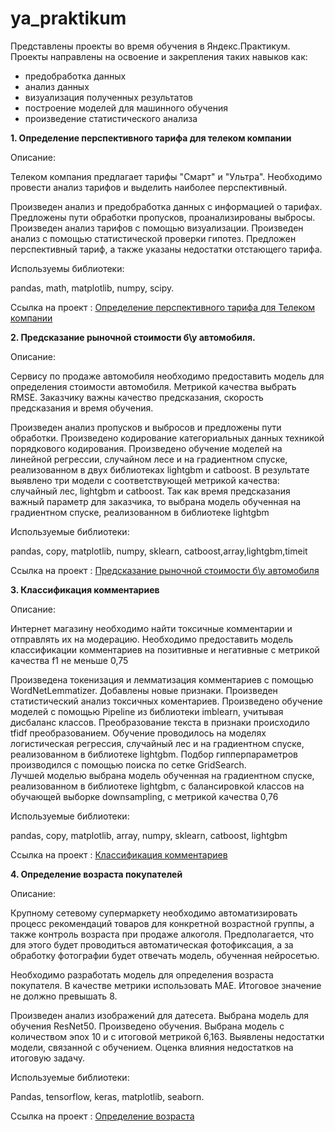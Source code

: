 # ya_praktikum
Представлены проекты во время обучения в Яндекс.Практикум. Проекты направлены на освоение и закрепления таких навыков как:
- предобработка данных
- анализ данных
- визуализация полученных результатов
- построение моделей для машинного обучения
- произведение статистического анализа

__1. Определение перспективного тарифа для телеком компании__

Описание: 

Телеком компания предлагает тарифы "Смарт" и "Ультра". Необходимо провести анализ тарифов и выделить наиболее перспективный.

Произведен анализ и предобработка данных с информацией о тарифах. Предложены пути обработки пропусков, проанализированы выбросы. Произведен анализ тарифов с помощью визуализации. Произведен анализ с помощью статистической проверки гипотез. Предложен перспективный тариф, а также указаны недостатки отстающего тарифа.

Используемы библиотеки:

pandas, math, matplotlib, numpy, scipy.

Ссылка на проект : [Определение перспективного тарифа для Телеком компании](perfect_tarif)

__2. Предсказание рыночной стоимости б\у автомобиля.__

Описание: 

Сервису по продаже автомобиля необходимо предоставить модель для определения стоимости автомобиля. Метрикой качества выбрать RMSE. Заказчику важны качество предсказания, скорость предсказания и время обучения.

Произведен анализ пропусков и выбросов и предложены пути обработки.  Произведено кодирование категориальных данных техникой порядкового кодирования. Произведено обучение моделей на линейной регрессии, случайном лесе и на градиентном спуске, реализованном в двух библиотеках lightgbm и catboost. В результате выявлено три модели с соответствующей метрикой качества: случайный лес, lightgbm и catboost. Так как время предсказания важный параметр для заказчика, то выбрана модель обученная на градиентном спуске, реализованном в библиотеке lightgbm

Используемые библиотеки:

pandas, copy, matplotlib, numpy, sklearn, catboost,array,lightgbm,timeit

Ссылка на проект : [Предсказание рыночной стоимости б\у автомобиля](price_for_car)


__3. Классификация комментариев__

Описание: 
	
Интернет магазину необходимо найти токсичные комментарии и отправлять их на модерацию. Необходимо предоставить модель классификации комментариев на позитивные и негативные с метрикой качества f1 не меньше 0,75

	
Произведена токенизация и лемматизация комментариев с помощью WordNetLemmatizer. Добавлены новые признаки. Произведен статистический анализ токсичных коментариев. Произведено обучение моделей с помощью Pipeline из библиотеки imblearn, учитывая дисбаланс классов. Преобразование текста в признаки происходило tfidf преобразованием. Обучение проводилось на моделях логистическая регрессия, случайный лес и на градиентном спуске, реализованном в библиотеке lightgbm. Подбор гипперпараметров производился с помощью поиска по сетке GridSearch. 
Лучшей моделью выбрана модель обученная на градиентном спуске, реализованном в библиотеке lightgbm, с балансировкой классов на обучающей выборке downsampling, с метрикой качества 0,76


Используемые библиотеки:

pandas, copy, matplotlib, array, numpy, sklearn, catboost, lightgbm

Ссылка на проект : [Классификация комментариев](classification_of_comments)

__4. Определение возраста покупателей__

Описание: 
	
Крупному сетевому супермаркету необходимо автоматизировать процесс рекомендаций товаров для конкретной возрастной группы, а также контроль возраста при продаже алкоголя. Предполагается, что для этого будет проводиться автоматическая фотофиксация, а за  обработку фотографии будет отвечать модель, обученная нейросетью.

Необходимо разработать модель для определения возраста покупателя. В качестве метрики использовать MAE. Итоговое значение не должно превышать 8. 

	
Произведен анализ изображений для датесета. Выбрана модель для обучения ResNet50. Произведено обучения. Выбрана модель с количеством эпох 10 и с итоговой метрикой 6,163. Выявлены недостатки модели, связанной с обучением. Оценка влияния недостатков на итоговую задачу.


Используемые библиотеки:

Pandas, tensorflow, keras, matplotlib, seaborn.

Ссылка на проект : [Определение возраста](age_determination)
